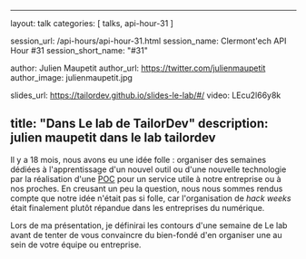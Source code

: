 ---
layout: talk
categories: [ talks, api-hour-31 ]

session_url: /api-hours/api-hour-31.html
session_name: Clermont'ech API Hour &#35;31
session_short_name: "&#35;31"

author: Julien Maupetit
author_url: https://twitter.com/julienmaupetit
author_image: julienmaupetit.jpg

slides_url: https://tailordev.github.io/slides-le-lab/#/
video: LEcu2l66y8k

title: "Dans Le lab de TailorDev"
description: julien maupetit dans le lab tailordev
------

Il y a 18 mois, nous avons eu une idée folle : organiser des semaines dédiées à l'apprentissage d'un nouvel outil ou d'une nouvelle technologie par la réalisation d'une [POC](https://en.wikipedia.org/wiki/Proof_of_concept) pour un service utile à notre entreprise ou à nos proches. En creusant un peu la question, nous nous sommes rendus compte que notre idée n'était pas si folle, car l'organisation de _hack weeks_ était finalement plutôt répandue dans les entreprises du numérique.

Lors de ma présentation, je définirai les contours d'une semaine de Le lab avant de tenter de vous convaincre du bien-fondé d'en organiser une au sein de votre équipe ou entreprise.
